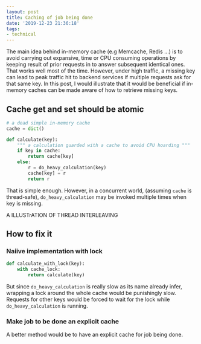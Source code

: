 ```yaml
---
layout: post
title: Caching of job being done
date: '2019-12-23 21:36:18'
tags:
- technical
---
```


The main idea behind in-memory cache (e.g Memcache, Redis ...) is to avoid carrying out expansive, time or CPU consuming operations by keeping result of prior requests in to answer subsequent identical ones. That works well most of the time. However, under high traffic, a missing key can lead to peak traffic hit to backend services if multiple requests ask for that same key. In this post, I would illustrate that it would be beneficial if in-memory caches can be made aware of how to retrieve missing keys. 

## Cache get and set should be atomic

```python
# a dead simple in-memory cache
cache = dict()
```


```python
def calculate(key):
	""" a calculation guarded with a cache to avoid CPU hoarding """
	if key in cache:
		return cache[key]
	else:
		r = do_heavy_calculation(key)
		cache[key] = r 
		return r
```

That is simple enough. However, in a concurrent world, (assuming `cache` is thread-safe), `do_heavy_calculation` may be invoked multiple times when key is missing. 

A ILLUSTrATION OF THREAD INTERLEAVING 

## How to fix it

### Naiive implementation with lock 

```python
def calculate_with_lock(key):
	with cache_lock:
		return calculate(key)
```
But since `do_heavy_calculation` is really slow as its name already infer, wrapping a lock around the whole cache would be punishingly slow. Requests for other keys would be forced to wait for the lock while `do_heavy_calculation` is running. 

### Make job to be done an explicit cache

A better method would be to have an explicit cache for job being done. 